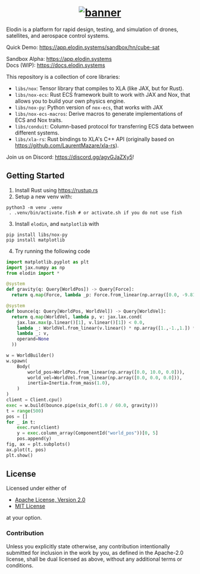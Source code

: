 <h1 align="center">
  <a href="https://www.elodin.systems/">
    <img alt="banner" src="https://github.com/elodin-sys/elodin/assets/1129228/0e0197e9-12ec-42bd-b377-fa3ced2a1b7e">
  </a>
</h1>

Elodin is a platform for rapid design, testing, and simulation of
drones, satellites, and aerospace control systems.

Quick Demo: https://app.elodin.systems/sandbox/hn/cube-sat

Sandbox Alpha: https://app.elodin.systems  
Docs (WIP): https://docs.elodin.systems

This repository is a collection of core libraries:

- `libs/nox`: Tensor library that compiles to XLA (like
JAX, but for Rust).
- `libs/nox-ecs`: Rust ECS framework built to work with JAX and Nox,
that allows you to build your own physics engine.
- `libs/nox-py`: Python version of `nox-ecs`, that works with JAX
- `libs/nox-ecs-macros`: Derive macros to generate implementations of
ECS and Nox traits.
- `libs/conduit`: Column-based protocol for transferring ECS data
between different systems.
- `libs/xla-rs`: Rust bindings to XLA's C++ API (originally based on
https://github.com/LaurentMazare/xla-rs).

Join us on Discord: https://discord.gg/agvGJaZXy5!

## Getting Started

1. Install Rust using https://rustup.rs
2. Setup a new venv with:

```fish 
python3 -m venv .venv
 . .venv/bin/activate.fish # or activate.sh if you do not use fish
```
3. Install `elodin`, and `matplotlib` with

``` fish
pip install libs/nox-py
pip install matplotlib
```

4. Try running the following code

```python 
import matplotlib.pyplot as plt
import jax.numpy as np
from elodin import *

@system
def gravity(q: Query[WorldPos]) -> Query[Force]:
  return q.map(Force, lambda _p: Force.from_linear(np.array([0.0, -9.81, 0.0])))

@system
def bounce(q: Query[WorldPos, WorldVel]) -> Query[WorldVel]:
  return q.map(WorldVel, lambda p, v: jax.lax.cond(
    jax.lax.max(p.linear()[1], v.linear()[1]) < 0.0,
    lambda _: WorldVel.from_linear(v.linear() * np.array([1.,-1.,1.]) * 0.85),
    lambda _: v,
    operand=None
  ))

w = WorldBuilder()
w.spawn(
    Body(
        world_pos=WorldPos.from_linear(np.array([0.0, 10.0, 0.0])),
        world_vel=WorldVel.from_linear(np.array([0.0, 0.0, 0.0])),
        inertia=Inertia.from_mass(1.0),
    )
)
client = Client.cpu()
exec = w.build(bounce.pipe(six_dof(1.0 / 60.0, gravity)))
t = range(500)
pos = []
for _ in t:
    exec.run(client)
    y = exec.column_array(ComponentId("world_pos"))[0, 5]
    pos.append(y)
fig, ax = plt.subplots()
ax.plot(t, pos)
plt.show()
```


## License

Licensed under either of

 * [Apache License, Version 2.0](LICENSES/Apache-2.0.txt)
 * [MIT License](LICENSES/MIT.txt)

at your option.

### Contribution

Unless you explicitly state otherwise, any contribution intentionally
submitted for inclusion in the work by you, as defined in the
Apache-2.0 license, shall be dual licensed as above, without any
additional terms or conditions.
